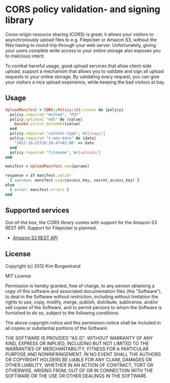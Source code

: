 # CORS policy validation- and signing library

Cross-origin resource sharing (CORS) is great; it allows your visitors to asynchronously upload files to
e.g. Filepicker or Amazon S3, without the files having to round-trip through your web server. Unfortunately,
giving your users complete write access to your online storage also exposes you to malicious intent.

To combat harmful usage, good upload services that allow client-side upload, support a mechanism that allows
you to validate and sign all upload requests to your online storage. By validating every request, you can
give your visitors a nice upload experience, while keeping the bad visitors at bay.

## Usage

```ruby
UploadManifest = CORS::Policy::S3.create do |policy|
  policy.required "method", "PUT"
  policy.optional "md5" do |value|
    Base64.strict_decode64(value)
  end
  policy.required "content-type", %r|image/|
  policy.required "x-amz-date" do |date|
    "2012-10-22T16:10:47+02:00" == date
  end
  policy.required "filename", %r|uploads/|
end

manifest = UploadManifest.new(params)

response = if manifest.valid?
  { success: manifest.sign(access_key, secret_access_key) }
else
  { error: manifest.errors }
end
```

## Supported services

Out-of-the box, the CORS library comes with support for the Amazon S3 REST API. Support
for Filepicker is planned.

- [Amazon S3 REST API](http://docs.amazonwebservices.com/AmazonS4/latest/dev/RESTAuthentication.html)

## License

Copyright (c) 2012 Kim Burgestrand

MIT License

Permission is hereby granted, free of charge, to any person obtaining
a copy of this software and associated documentation files (the
"Software"), to deal in the Software without restriction, including
without limitation the rights to use, copy, modify, merge, publish,
distribute, sublicense, and/or sell copies of the Software, and to
permit persons to whom the Software is furnished to do so, subject to
the following conditions:

The above copyright notice and this permission notice shall be
included in all copies or substantial portions of the Software.

THE SOFTWARE IS PROVIDED "AS IS", WITHOUT WARRANTY OF ANY KIND,
EXPRESS OR IMPLIED, INCLUDING BUT NOT LIMITED TO THE WARRANTIES OF
MERCHANTABILITY, FITNESS FOR A PARTICULAR PURPOSE AND
NONINFRINGEMENT. IN NO EVENT SHALL THE AUTHORS OR COPYRIGHT HOLDERS BE
LIABLE FOR ANY CLAIM, DAMAGES OR OTHER LIABILITY, WHETHER IN AN ACTION
OF CONTRACT, TORT OR OTHERWISE, ARISING FROM, OUT OF OR IN CONNECTION
WITH THE SOFTWARE OR THE USE OR OTHER DEALINGS IN THE SOFTWARE.
